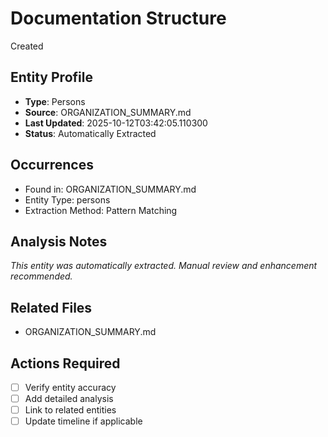 # Documentation Structure

Created

## Entity Profile
- **Type**: Persons
- **Source**: ORGANIZATION_SUMMARY.md
- **Last Updated**: 2025-10-12T03:42:05.110300
- **Status**: Automatically Extracted

## Occurrences
- Found in: ORGANIZATION_SUMMARY.md
- Entity Type: persons
- Extraction Method: Pattern Matching

## Analysis Notes
*This entity was automatically extracted. Manual review and enhancement recommended.*

## Related Files
- ORGANIZATION_SUMMARY.md

## Actions Required
- [ ] Verify entity accuracy
- [ ] Add detailed analysis
- [ ] Link to related entities
- [ ] Update timeline if applicable
